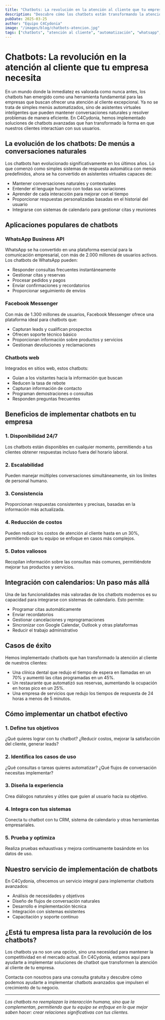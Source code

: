 ```yaml
---
title: "Chatbots: La revolución en la atención al cliente que tu empresa necesita"
description: "Descubre cómo los chatbots están transformando la atención al cliente y cómo pueden ayudar a tu empresa a ofrecer respuestas instantáneas 24/7."
pubDate: 2025-03-25
author: "Equipo C4Cydonia"
image: "/images/blog/chatbots-atencion.jpg"
tags: ["chatbots", "atención al cliente", "automatización", "whatsapp", "innovación", "servicio al cliente"]
---
```


# Chatbots: La revolución en la atención al cliente que tu empresa necesita

En un mundo donde la inmediatez es valorada como nunca antes, los chatbots han emergido como una herramienta fundamental para las empresas que buscan ofrecer una atención al cliente excepcional. Ya no se trata de simples menús automatizados, sino de asistentes virtuales inteligentes que pueden mantener conversaciones naturales y resolver problemas de manera eficiente. En C4Cydonia, hemos implementado soluciones de chatbots avanzadas que han transformado la forma en que nuestros clientes interactúan con sus usuarios.

## La evolución de los chatbots: De menús a conversaciones naturales

Los chatbots han evolucionado significativamente en los últimos años. Lo que comenzó como simples sistemas de respuesta automática con menús predefinidos, ahora se ha convertido en asistentes virtuales capaces de:

- Mantener conversaciones naturales y contextuales
- Entender el lenguaje humano con todas sus variaciones
- Aprender de cada interacción para mejorar con el tiempo
- Proporcionar respuestas personalizadas basadas en el historial del usuario
- Integrarse con sistemas de calendario para gestionar citas y reuniones

## Aplicaciones populares de chatbots

### WhatsApp Business API

WhatsApp se ha convertido en una plataforma esencial para la comunicación empresarial, con más de 2.000 millones de usuarios activos. Los chatbots de WhatsApp pueden:

- Responder consultas frecuentes instantáneamente
- Gestionar citas y reservas
- Procesar pedidos y pagos
- Enviar confirmaciones y recordatorios
- Proporcionar seguimiento de envíos

### Facebook Messenger

Con más de 1.300 millones de usuarios, Facebook Messenger ofrece una plataforma ideal para chatbots que:

- Capturan leads y cualifican prospectos
- Ofrecen soporte técnico básico
- Proporcionan información sobre productos y servicios
- Gestionan devoluciones y reclamaciones

### Chatbots web

Integrados en sitios web, estos chatbots:

- Guían a los visitantes hacia la información que buscan
- Reducen la tasa de rebote
- Capturan información de contacto
- Programan demostraciones o consultas
- Responden preguntas frecuentes

## Beneficios de implementar chatbots en tu empresa

### 1. Disponibilidad 24/7

Los chatbots están disponibles en cualquier momento, permitiendo a tus clientes obtener respuestas incluso fuera del horario laboral.

### 2. Escalabilidad

Pueden manejar múltiples conversaciones simultáneamente, sin los límites de personal humano.

### 3. Consistencia

Proporcionan respuestas consistentes y precisas, basadas en la información más actualizada.

### 4. Reducción de costos

Pueden reducir los costos de atención al cliente hasta en un 30%, permitiendo que tu equipo se enfoque en casos más complejos.

### 5. Datos valiosos

Recopilan información sobre las consultas más comunes, permitiéndote mejorar tus productos y servicios.

## Integración con calendarios: Un paso más allá

Una de las funcionalidades más valoradas de los chatbots modernos es su capacidad para integrarse con sistemas de calendario. Esto permite:

- Programar citas automáticamente
- Enviar recordatorios
- Gestionar cancelaciones y reprogramaciones
- Sincronizar con Google Calendar, Outlook y otras plataformas
- Reducir el trabajo administrativo

## Casos de éxito

Hemos implementado chatbots que han transformado la atención al cliente de nuestros clientes:

- Una clínica dental que redujo el tiempo de espera en llamadas en un 70% y aumentó las citas programadas en un 45%.
- Un restaurante que automatizó sus reservas, aumentando la ocupación en horas pico en un 25%.
- Una empresa de servicios que redujo los tiempos de respuesta de 24 horas a menos de 5 minutos.

## Cómo implementar un chatbot efectivo

### 1. Define tus objetivos

¿Qué quieres lograr con tu chatbot? ¿Reducir costos, mejorar la satisfacción del cliente, generar leads?

### 2. Identifica los casos de uso

¿Qué consultas o tareas quieres automatizar? ¿Qué flujos de conversación necesitas implementar?

### 3. Diseña la experiencia

Crea diálogos naturales y útiles que guíen al usuario hacia su objetivo.

### 4. Integra con tus sistemas

Conecta tu chatbot con tu CRM, sistema de calendario y otras herramientas empresariales.

### 5. Prueba y optimiza

Realiza pruebas exhaustivas y mejora continuamente basándote en los datos de uso.

## Nuestro servicio de implementación de chatbots

En C4Cydonia, ofrecemos un servicio integral para implementar chatbots avanzados:

- Análisis de necesidades y objetivos
- Diseño de flujos de conversación naturales
- Desarrollo e implementación técnica
- Integración con sistemas existentes
- Capacitación y soporte continuo

## ¿Está tu empresa lista para la revolución de los chatbots?

Los chatbots ya no son una opción, sino una necesidad para mantener la competitividad en el mercado actual. En C4Cydonia, estamos aquí para ayudarte a implementar soluciones de chatbot que transformen la atención al cliente de tu empresa.

Contacta con nosotros para una consulta gratuita y descubre cómo podemos ayudarte a implementar chatbots avanzados que impulsen el crecimiento de tu negocio.

---

*Los chatbots no reemplazan la interacción humana, sino que la complementan, permitiendo que tu equipo se enfoque en lo que mejor saben hacer: crear relaciones significativas con tus clientes.* 